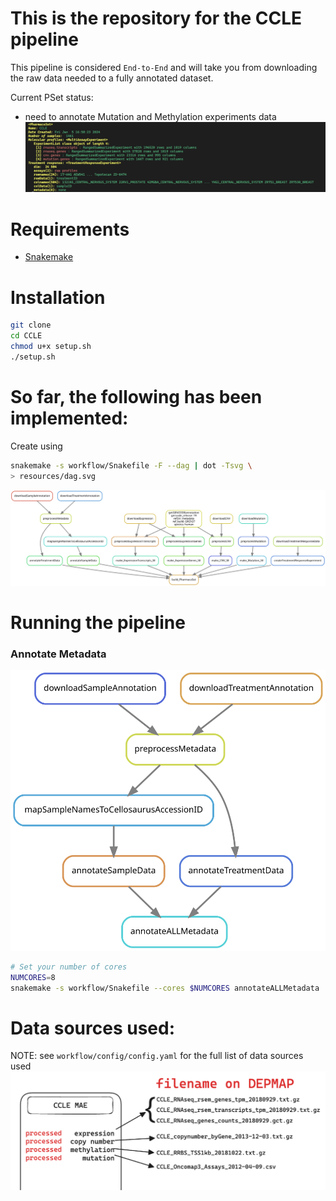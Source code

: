 # This is the repository for the CCLE pipeline

This pipeline is considered `End-to-End` and will take you from downloading 
the raw data needed to a fully annotated dataset.

Current PSet status:
- need to annotate Mutation and Methylation experiments data
![PSet Display](resources/status-2024-01-05.png)

# Requirements
- [Snakemake](https://snakemake.readthedocs.io/en/stable/)


# Installation
```bash
git clone
cd CCLE
chmod u+x setup.sh
./setup.sh
```

# So far, the following has been implemented:
Create using 
```bash
snakemake -s workflow/Snakefile -F --dag | dot -Tsvg \
> resources/dag.svg
```

![PIPELINE](resources/dag.svg)


# Running the pipeline

### Annotate Metadata 
![METADATA_PIPELINE](resources/metadata_dag.svg)
```bash
# Set your number of cores
NUMCORES=8
snakemake -s workflow/Snakefile --cores $NUMCORES annotateALLMetadata
```

# Data sources used:

NOTE: see `workflow/config/config.yaml` for the full list of data sources used
![Alt text](resources/image.png)